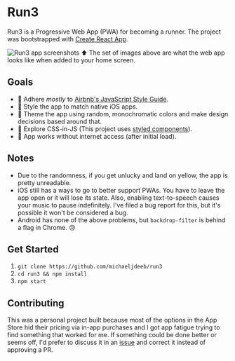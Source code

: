 # Run3

Run3 is a Progressive Web App (PWA) for becoming a runner. The project was bootstrapped with [Create React App](https://github.com/facebookincubator/create-react-app).

![Run3 app screenshots](/.github/run3-screenshots.png)
:arrow_up: The set of images above are what the web app looks like when added to your home screen.

## Goals
- :book: Adhere _mostly_ to [Airbnb's JavaScript Style Guide](https://github.com/airbnb/javascript).
- :apple: Style the app to match native iOS apps.
- :art: Theme the app using random, monochromatic colors and make design decisions based around that.
- :nail_care: Explore CSS-in-JS (This project uses [styled components](https://www.styled-components.com)).
- :signal_strength: App works without internet access (after initial load).

## Notes
- Due to the randomness, if you get unlucky and land on yellow, the app is pretty unreadable.
- iOS still has a ways to go to better support PWAs. You have to leave the app open or it will lose its state. Also, enabling text-to-speech causes your music to pause indefinitely. I've filed a bug report for this, but it's possible it won't be considered a bug.
- Android has none of the above problems, but `backdrop-filter` is behind a flag in Chrome. :cry:

## Get Started
1. `git clone https://github.com/michaeljdeeb/run3`
2. `cd run3 && npm install`
3. `npm start`

## Contributing
This was a personal project built because most of the options in the App Store hid their pricing via in-app purchases and I got app fatigue trying to find something that worked for me. If something could be done better or seems off, I'd prefer to discuss it in an [issue](https://github.com/michaeljdeeb/run3/issues) and correct it instead of approving a PR.

